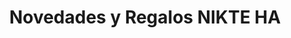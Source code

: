 ---
title: "Novedades y Regalos NIKTE HA"
url: /san-andres-cholula/novedades-y-regalos-nikte-ha/
shop: Lebensmittel
---